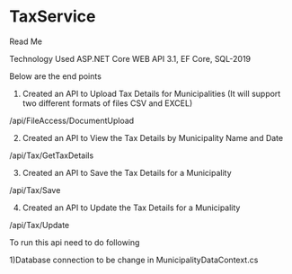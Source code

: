 # TaxService

Read Me
 

Technology Used ASP.NET Core WEB API 3.1, EF Core, SQL-2019
 
Below are the end points


1)  Created an API to Upload Tax Details for Municipalities (It will support two different formats of files CSV and EXCEL)


 /api/FileAccess/DocumentUpload
  

2) Created an API to View the Tax Details by Municipality Name and Date


/api/Tax/GetTaxDetails


3) Created an API to Save the Tax Details for a Municipality

/api/Tax/Save


4) Created an API to Update the Tax Details for a Municipality

/api/Tax/Update

To run this api need to do following

1)Database connection to be change in MunicipalityDataContext.cs
















